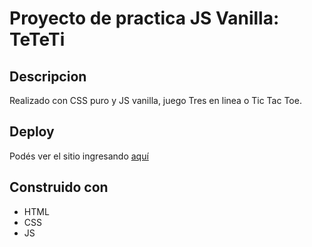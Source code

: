 # Proyecto de practica JS Vanilla: TeTeTi
## Descripcion
Realizado con CSS puro y JS vanilla, juego Tres en linea o Tic Tac Toe.

## Deploy ##
Podés ver el sitio ingresando [aquí](https://agustintrigo.github.io/Proyecto_TaTeTi/)

## Construido con ##
* HTML
* CSS
* JS

